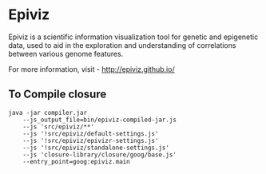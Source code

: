 Epiviz
======

Epiviz is a scientific information visualization tool for genetic and epigenetic data, used to aid in the exploration and understanding of correlations between various genome features.

For more information, visit - http://epiviz.github.io/


To Compile closure
-------------------

```
java -jar compiler.jar 
    --js_output_file=bin/epiviz-compiled-jar.js 
    --js 'src/epiviz/**' 
    --js '!src/epiviz/default-settings.js' 
    --js '!src/epiviz/epivizr-settings.js' 
    --js '!src/epiviz/standalone-settings.js' 
    --js 'closure-library/closure/goog/base.js' 
    --entry_point=goog:epiviz.main
```